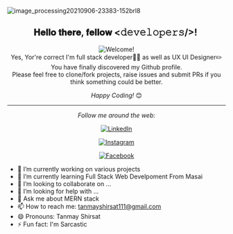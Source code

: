 ![image_processing20210906-23383-152brl8](https://user-images.githubusercontent.com/93374610/152932326-598075f7-ea10-4b59-9e0b-5b321ee3574e.gif)
<!-- ### Hi there I'm Tanmay👋 -->
<div align="center">
<h2> 𝐇𝐞𝐥𝐥𝐨 𝐭𝐡𝐞𝐫𝐞, 𝐟𝐞𝐥𝐥𝐨𝐰 <𝚍𝚎𝚟𝚎𝚕𝚘𝚙𝚎𝚛𝚜/>! <img src="https://github.com/ABSphreak/ABSphreak/blob/master/gifs/Hi.gif" width="0px"></h2>
</div>

<div align="center" width="50">

<img src="https://cdn.dribbble.com/users/124447/screenshots/3437005/media/6821da7ce5fbfa30b95e7651df4f0f5f.gif" alt="Welcome!" width="500"/>
 
</div>

<div align="center">
Yes, Yor're correct I'm full stack developer👨‍💻 as well as UX UI Designer✏️<br>
You have finally discovered my Github profile. <br>
Please feel free to clone/fork projects, raise issues and submit PRs if you think something could be better. <br>

<i>Happy Coding!</i> 😊

</div>

<div align="center">

---

<i>Follow me around the web:</i><br>


<a href="https://www.linkedin.com/in/tanmay-shirsat-64aa0b1aa/?originalSubdomain=in" target="_blank"><img src="https://img.shields.io/badge/LinkedIn-%230077B5.svg?&style=flat-square&logo=linkedin&logoColor=white" alt="LinkedIn"></a>
  
 <a href="https://www.instagram.com/tanmay_shirsat_/?hl=en" target="_blank"><img src="https://img.shields.io/badge/Instagram-%23E4405F.svg?&style=flat-square&logo=instagram&logoColor=white" alt="Instagram"></a>

 <a href="https://www.facebook.com/tanmay.shirsat.9" target="_blank"><img src="https://img.shields.io/badge/Facebook-%231877F2.svg?&style=flat-square&logo=facebook&logoColor=white" alt="Facebook"></a>
 
</div>

- 🔭 I’m currently working on various projects
- 🌱 I’m currently learning Full Stack Web Develpoment From Masai
- 👯 I’m looking to collaborate on ...
- 🤔 I’m looking for help with ...
- 💬 Ask me about MERN stack
- 📫 How to reach me: tanmayshirsat111@gmail.com
- 😄 Pronouns: Tanmay Shirsat
- ⚡ Fun fact: I'm Sarcastic

